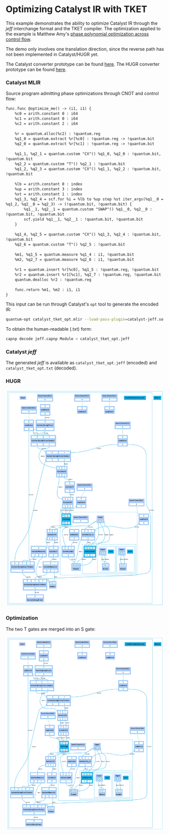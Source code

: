 # Optimizing Catalyst IR with TKET

This example demonstrates the ability to optimize Catalyst IR through the *jeff* interchange format
and the TKET compiler. The optimization applied to the example is Matthew Amy's
[phase polynomial optimization across control flow](https://dl.acm.org/doi/10.1145/3704873).

The demo only involves one translation direction, since the reverse path has not been implemented
in Catalyst/HUGR yet.

The Catalyst converter prototype can be found [here](https://github.com/PennyLaneAI/catalyst-jeff).
The HUGR converter prototype can be found [here](https://github.com/CQCL/hugr-jeff).


### Catalyst MLIR

Source program admitting phase optimizations through CNOT and control flow:

```mlir
func.func @optimize_me() -> (i1, i1) {
    %c0 = arith.constant 0 : i64
    %c1 = arith.constant 0 : i64
    %c2 = arith.constant 2 : i64

    %r = quantum.alloc(%c2) : !quantum.reg
    %q1_0 = quantum.extract %r[%c0] : !quantum.reg -> !quantum.bit
    %q2_0 = quantum.extract %r[%c1] : !quantum.reg -> !quantum.bit

    %q1_1, %q2_1 = quantum.custom "CX"() %q1_0, %q2_0 : !quantum.bit, !quantum.bit
    %q2_2 = quantum.custom "T"() %q2_1 : !quantum.bit
    %q1_2, %q2_3 = quantum.custom "CX"() %q1_1, %q2_2 : !quantum.bit, !quantum.bit

    %lb = arith.constant 0 : index
    %up = arith.constant 3 : index
    %st = arith.constant 1 : index
    %q1_3, %q2_4 = scf.for %i = %lb to %up step %st iter_args(%q1__0 = %q1_2, %q2__0 = %q2_3) -> (!quantum.bit, !quantum.bit) {
        %q1__1, %q2__1 = quantum.custom "SWAP"() %q1__0, %q2__0 : !quantum.bit, !quantum.bit
        scf.yield %q1__1, %q2__1 : !quantum.bit, !quantum.bit
    }

    %q1_4, %q2_5 = quantum.custom "CX"() %q1_3, %q2_4 : !quantum.bit, !quantum.bit
    %q2_6 = quantum.custom "T"() %q2_5 : !quantum.bit

    %m1, %q1_5 = quantum.measure %q1_4 : i1, !quantum.bit
    %m2, %q2_7 = quantum.measure %q2_6 : i1, !quantum.bit

    %r1 = quantum.insert %r[%c0], %q1_5 : !quantum.reg, !quantum.bit
    %r2 = quantum.insert %r1[%c1], %q2_7 : !quantum.reg, !quantum.bit
    quantum.dealloc %r2 : !quantum.reg

    func.return %m1, %m2 : i1, i1
}
```

This input can be run through Catalyst's `opt` tool to generate the encoded IR:

```sh
quantum-opt catalyst_tket_opt.mlir --load-pass-plugin=catalyst-jeff.so --pass-pipeline="builtin.module(jeff-export)"
```

To obtain the human-readable (.txt) form:

```sh
capnp decode jeff.capnp Module < catalyst_tket_opt.jeff
```

### Catalyst *jeff*

The generated *jeff* is available as `catalyst_tket_opt.jeff` (encoded)
and `catalyst_tket_opt.txt` (decoded).


### HUGR
![](catalyst_tket_opt_before.svg)



### Optimization

The two T gates are merged into an S gate:

![](catalyst_tket_opt_after.svg)
